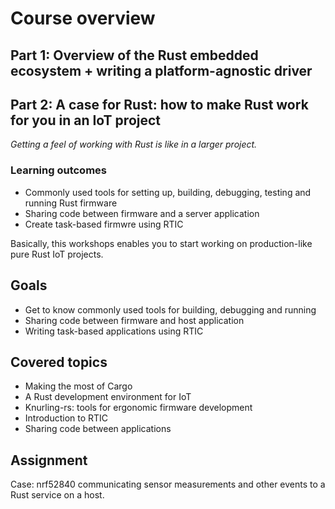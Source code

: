 <div class="read">

# Course overview

## Part 1: Overview of the Rust embedded ecosystem + writing a platform-agnostic driver

## Part 2: A case for Rust: how to make Rust work for you in an IoT project
*Getting a feel of working with Rust is like in a larger project.*

### Learning outcomes
- Commonly used tools for setting up, building, debugging, testing and running Rust firmware
- Sharing code between firmware and a server application
- Create task-based firmwre using RTIC


Basically, this workshops enables you to start working on production-like pure Rust IoT projects.


## Goals
- Get to know commonly used tools for building, debugging and running
- Sharing code between firmware and host application
- Writing task-based applications using RTIC

## Covered topics
- Making the most of Cargo
- A Rust development environment for IoT
- Knurling-rs: tools for ergonomic firmware development
- Introduction to RTIC
- Sharing code between applications

## Assignment
Case: nrf52840 communicating sensor measurements and other events to a Rust service on a host.

</div>